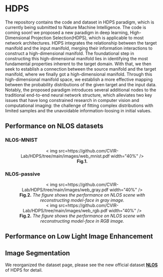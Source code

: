 # HDPS
The repository contains the code and dataset in HDPS paradigm, which is currently being submitted to Nature Machine Intelligence.
The code is coming soon!
we proposed a new paradigm in deep learning, High-Dimensional Projection Selection(HDPS), which is applicable to most network architectures. HDPS integrates the relationship between the target manifold and the input manifold, merging their information interactions to construct a high-dimensional manifold. The foundational step in constructing this high-dimensional manifold lies in identifying the most fundamental properties inherent to the target domain. With that, we then seek to establish a connection between the source manifold and the target manifold, where we finally got a high-dimensional manifold. Through this high-dimensional manifold space, we establish a more effective mapping between the probability distributions of the given target and the input data. Notably, the proposed paradigm introduces several additional nodes to the traditional end-to-end neural network structure, which alleviates two key issues that have long constrained research in computer vision and computational imaging: the challenge of fitting complex distributions with limited samples and the unavoidable information-loosing in initial values.
## Performance on NLOS datasets
### NLOS-MNIST
<div align=center>
  < img src=https://github.com/CVIR-Lab/HDPS/tree/main/images/web_mnist.pdf width="40%" />
  <br>
  <strong>Fig.1.</strong>
</div>

### NLOS-passive
<div align=center>
  < img src=https://github.com/CVIR-Lab/HDPS/tree/main/images/web_gray.pdf width="40%" />
  <br>
  <strong>Fig.2.</strong>
    <em>The figure shows the performance on NLOS scene with reconstructing model-face in gray image.</em>
</div>
<div align=center>
  < img src=https://github.com/CVIR-Lab/HDPS/tree/main/images/web_rgb.pdf width="40%" />
  <br>
  <strong>Fig.2.</strong>
    <em>The figure shows the performance on NLOS scene with reconstructing model-face in RGB image.</em>
</div>

## Performance on Low Light Image Enhancement

## Image Segmentation

We reorganized the dataset page, please see the new official dataset  [**NLOS**](https://github.com/CVIR-Lab/NLOS) of HDPS for detail.
